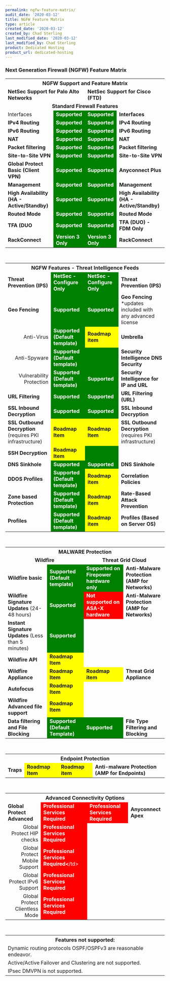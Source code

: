 ```yaml
---
permalink: ngfw-feature-matrix/
audit_date: '2020-03-12'
title: NGFW Feature Matrix
type: article
created_date: '2020-03-12'
created_by: Chad Sterling
last_modified_date: '2020-03-12'
last_modified_by: Chad Sterling
product: Dedicated Hosting
product_url: dedicated-hosting
---
```


### Next Generation Firewall (NGFW) Feature Matrix

<table>
  <tr>
    <th colspan="4"><div align="center"><b>NGFW Support and Feature Matrix</b></div></th>
  </tr>
  <tr>
    <td colspan="2"><b>NetSec Support for Palo Alto Networks</b></td>
    <td colspan="2"><b>NetSec Support for Cisco (FTD)</b></td>
  </tr>
  <tr>
    <td colspan="4"><div align="center"><b>Standard Firewall Features</b></div></td>
  </tr>
  <tr>
    <td>Interfaces</b></td>
    <td style="background-color: green; color:white;"><b>Supported</b></td>
    <td style="background-color: green;color:white;"><b>Supported</b></td>
    <td><b>Interfaces</b></td>
  </tr>
  <tr>
    <td><b>IPv4 Routing</b></td>
    <td style="background-color: green;color:white;"><b>Supported</b></td>
    <td style="background-color: green;color:white;"> <b>Supported</b></td>
    <td><b>IPv4 Routing</b></td>
  </tr>
  <tr>
    <td><b>IPv6 Routing</b></td>
    <td style="background-color: green;color:white;"><b>Supported</b></td>
    <td style="background-color: green;color:white;"><b>Supported</b></td>
    <td><b>IPv6 Routing</b></td>
  </tr>
  <tr>
    <td><b>NAT</b></td>
    <td style="background-color: green;color:white;"><b>Supported</b></td>
    <td style="background-color: green;color:white;"><b>Supported</b></td>
    <td><b>NAT</b></td>
  </tr>
  <tr>
    <td><b>Packet filtering</b></td>
    <td style="background-color: green;color:white;"><b>Supported</b></td>
    <td style="background-color: green;color:white;"><b>Supported</b></td>
    <td><b>Packet filtering</b></td>
  </tr>
  <tr>
    <td><b>Site-to-Site VPN</b></td>
    <td style="background-color: green;color:white;"><b>Supported</b></td>
    <td style="background-color: green;color:white;"><b>Supported</b></td>
    <td><b>Site-to-Site VPN</b></td>
  </tr>
  <tr>
    <td><b>Global Protect Basic (Client VPN)</b></td>
    <td style="background-color: green;color:white;"><b>Supported</b></td>
    <td style="background-color: green;color:white;"><b>Supported</b></td>
    <td><b>Anyconnect Plus</b></td>
  </tr>
  <tr>
    <td><b>Management</b></td>
    <td style="background-color: green;color:white;"><b>Supported</b></td>
    <td style="background-color: green;color:white;"><b>Supported</b></td>
    <td><b>Management</b></td>
  </tr>
  <tr>
    <td><b>High Availability (HA - Active/Standby)</b></td>
    <td style="background-color: green;color:white;"><b>Supported</b></td>
    <td style="background-color: green;color:white;"><b>Supported</b></td>
    <td><b>High Availability (HA - Active/Standby)</b></td>
  </tr>
  <tr>
    <td><b>Routed Mode</b></td>
    <td style="background-color: green;color:white;"><b>Supported</b></td>
    <td style="background-color: green;color:white;"><b>Supported</b></td>
    <td><b>Routed Mode</b></td>
  </tr>
  <tr>
    <td><b>TFA (DUO</td>
    <td style="background-color: green;color:white;"><b>Supported</b></td>
    <td style="background-color: green;color:white;"><b>Supported</b></td>
    <td><b>TFA (DUO) - FDM Only</b></td>
  </tr>
  <tr>
    <td><b>RackConnect</b></td>
    <td style="background-color: green;color:white;"><b>Version 3 Only</b></td>
    <td style="background-color: green;color:white;"><b>Version 3 Only</b></td>
    <td><b>RackConnect</b></td>
  </tr>
</table>
<pre>


</pre>
<table>
  <tr>
    <th colspan="4"><div align="center"><b>NGFW Features - Threat Intelligence Feeds</b></div></th>
  </tr>
  <tr>
    <td><b>Threat Prevention (IPS)</td>
    <td style="background-color: green;color:white;"><b>NetSec - Configure Only</b></td>
    <td style="background-color: green;color:white;"><b>NetSec - Configure Only</b></td>
    <td><b>Threat Prevention (IPS)</b></td>
  </tr>
  <tr>
    <td><b>Geo Fencing</b></td>
    <td style="background-color: green;color:white;"><b>Supported</b></td>
    <td style="background-color: green;color:white;"><b>Supported</b></td>
    <td><b>Geo Fencing</b> *updates included with any advanced license</td>
  </tr>
  <tr>
    <td><div align="right">Anti-Virus</div></td>
    <td style="background-color: green;color:white;"><b>Supported (Default template)</b></td>
    <td style="background-color: yellow;"><b>Roadmap item</b></td>
    <td><b>Umbrella</td>
  </tr>
  <tr>
    <td><div align="right">Anti-Spyware</div></td>
    <td style="background-color: green;color:white;"><b>Supported (Default template)</b></td>
    <td style="background-color: green;color:white;"></td>
    <td><b>Security Intelligence DNS Security</b></td>
  </tr>
  <tr>
    <td><div align ="right">Vulnerability Protection</div></td>
    <td style="background-color: green;color:white;"><b>Supported (Default template)</b></td>
    <td style="background-color: green;color:white;"><b>Supported</b></td>
    <td><b>Security Intelligence for IP and URL</b></td>
  </tr>
  <tr>
    <td><b>URL Filtering</td>
    <td style="background-color: green;color:white;"><b>Supported</b></td>
    <td style="background-color: green;color:white;"><b>Supported</b></td>
    <td><b>URL Filtering (URL)</b></td>
  </tr>
  <tr>
    <td><b>SSL Inbound Decryption</td>
    <td style="background-color: green;color:white;"><b>Supported</b></td>
    <td style="background-color: green;color:white;"><b>Supported</b></td>
    <td><b>SSL Inbound Decryption</b></td>
  </tr>
  <tr>
    <td><b>SSL Outbound Decryption</b> (requires PKI infrastructure)</td>
    <td style="background-color: yellow;"><b>Roadmap Item</b></td>
    <td style="background-color: yellow;"><b>Roadmap Item</b></td>
    <td><b>SSL Outbound Decryption</b> (requires PKI infrastructure)</td>
  </tr>
  <tr>
    <td><b>SSH Decryption</b></td>
    <td style="background-color: yellow;"><b>Roadmap Item</b></td>
    <td style="background-color: green;color:white;"></td>
    <td></td>
  </tr>
  <tr>
    <td><b>DNS Sinkhole</b></td>
    <td style="background-color: green;color:white;"><b>Supported</b></td>
    <td style="background-color: green;color:white;"><b>Supported</b></td>
    <td><b>DNS Sinkhole</b></td>
  </tr>
  <tr>
    <td><b>DDOS Profiles</td>
    <td style="background-color: green;color:white;"><b>Supported (Default template)</b></td>
    <td style="background-color: yellow;"><b>Roadmap item</b></td>
    <td><b>Correlation Policies</b></td>
  </tr>
  <tr>
  <td><b>Zone based Protection</b></td>
  <td style="background-color: green;color:white;"><b>Supported (Default template)</b></td>
  <td style="background-color: yellow;"><b>Roadmap item</b></td>
   <td><b>Rate-Based Attack Prevention</b></td>
  </tr>
  <tr>
    <td><b>Profiles</td>
    <td style="background-color: green;color:white;"><b>Supported (Default template)</b></td>
    <td style="background-color: yellow;"><b>Roadmap item</b></td>
    <td><b>Profiles (Based on Server OS)</b></td>
  </tr>
</table>
<pre>


</pre>
<table>
  <tr>
    <th colspan="4"><div align="center"><b>MALWARE Protection</b></div></th>
  </tr>
  <tr>
    <td colspan="2"><div align="center"><b>Wildfire</b></div></td>
    <td colspan="2"><div align="center"><b>Threat Grid Cloud</b></div></td>
  </tr>
  <tr>
    <td><b>Wildfire basic</b></td>
    <td style="background-color: green;color:white;"><b>Supported (Default template)</b></td>
    <td style="background-color: green;color:white;"><b>Supported on Firepower hardware only</b></td>
    <td><b>Anti-Malware Protection (AMP for Networks)</b></td>
  </tr>
  <tr>
    <td><b>Wildfire Signature Updates</b> (24-48 hours)</td>
    <td style="background-color: green;color:white;"><b>Supported</b></td>
    <td style="background-color: red; green;color:white;"><b>Not supported on ASA-X hardware</b></td>
    <td><b>Anti-Malware Protection (AMP for Networks)</b></td>
  </tr>
  <tr>
    <td><b>Instant Signature Updates</b> (Less than 5 minutes)</td>
    <td style="background-color: green;color:white;"><b>Supported</b></td>
    <td></td>
    <td></td>
  </tr>
  <tr>
    <td><b>Wildfire API</b></td>
    <td style="background-color: yellow;"><b>Roadmap Item</b></td>
    <td></td>
    <td></td>
  </tr>
  <tr>
    <td><b>Wildfire Appliance</b></td>
    <td style="background-color: yellow;"><b>Roadmap Item</b></td>
    <td style="background-color: yellow;"><b>Roadmap item</b></td>
    <td><b>Threat Grid Appliance</b></td>
  </tr>
  <tr>
    <td><b>Autofocus</td>
    <td style="background-color: yellow;"><b>Roadmap Item</b></td>
    <td></td>
    <td></td>
  </tr>
  <tr>
    <td><b>Wildfire Advanced file support</b></td>
    <td style="background-color: yellow;"><b>Roadmap Item</b></td>
    <td></td>
    <td></td>
  </tr>
  <tr>
    <td><b>Data filtering and File Blocking</b></td>
    <td style="background-color: green;color:white;"><b>Supported (Default Template)</b></td>
    <td style="background-color: green;color:white;"><b>Supported</b></td>
    <td><b>File Type Filtering and Blocking</b></td>
  </tr>
</table>
<pre>


</pre>
<table>
  <tr>
    <th colspan="4"><div align ="center"><b>Endpoint Protection</b></div></th>
  </tr>
  <tr>
    <td><b>Traps</b></td>
    <td style="background-color: yellow;"><b>Roadmap Item</b></td>
    <td style="background-color: yellow;"><b>Roadmap item</b></td>
    <td><b>Anti-malware Protection (AMP for Endpoints)</b></td>
  </tr>
</table>
<pre>


</pre>
<table>
  <tr>
    <th colspan="4"><div align ="center"><b>Advanced Connectivity Options</b></div></th>
  </tr>
  <tr>
    <td><b>Global Protect Advanced</td>
    <td style="background-color: red;green;color:white;"><b>Professional Services Required</b></td>
    <td style="background-color: red;green;color:white;"><b>Professional Services Required</b></td>
    <td><b>Anyconnect Apex</td>
  </tr>
  <tr>
    <td><div align="right">Global Protect HIP checks</div></td>
    <td style="background-color: red;green;color:white;"><b>Professional Services Required</b></td>
    <td></td>
    <td></td>
  </tr>
  <tr>
    <td><div align="right">Global Protect Mobile Support</div></td>
    <td style="background-color: red;green;color:white;"><b>Professional Services Required<</b>/td>
    <td></td>
    <td></td>
  </tr>
  <tr>
    <td><div align="right">Global Protect IPv6 Support</div></td>
    <td style="background-color: red; green;color:white;"><b>Professional Services Required</b></td>
    <td></td>
    <td></td>
  </tr>
  <tr>
    <td><div align="right">Global Protect Clientless Mode</div></td>
    <td style="background-color: red;green;color:white;"><b>Professional Services Required</b></td>
    <td></td>
    <td></td>
  </tr>
</table>
<pre>


</pre>
<table>
  <tr>
    <th colspan="4"><div align="center"><b>Features not supported:</b></div></th>
  </tr>
  <tr>
    <td colspan="4">Dynamic routing protocols OSPF/OSPFv3 are reasonable endeavor.</td>
  </tr>
  <tr>
    <td colspan="4">Active/Active Failover and Clustering are not supported.</td>
  </tr>
  <tr>
    <td colspan="4">IPsec DMVPN is not supported.</td>
  </tr>
</table>
<pre>


</pre>
